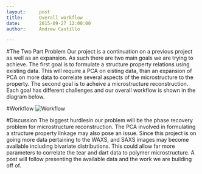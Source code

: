 ```yaml
---
layout:     post
title:      Overall workflow
date:       2015-09-27 12:00:00
author:     Andrew Castillo

---
```

<!-- Start Writing Below in Markdown -->


#The Two Part Problem
Our project is a continuation on a previous project as well as an expansion. As such there are two main goals we are trying to achieve.
The first goal is to formulate a structure property relations using existing data. This will require a PCA on eisting data, than an expansion of PCA on more data
to correlate several aspects of the microstructure to the property. The second goal is to acheive a microstructure reconstruction. Each goal has different challenges and our 
overall workflow is shown in the diagram below.


#Workflow
![Workflow](https://41.media.tumblr.com/cae1e43c9a2a1342214e2e82bfdb3a13/tumblr_nvdzv7qxj51rlqsr4o1_1280.jpg) 

#Discussion 
The biggest hurdlesin our problem will be the phase recovery problem for microstructure reconstruction. The PCA involved in formulating a structure property linkage may also
pose an issue. Since this project is on going more data pertaining to the WAXS, and SAXS images may become available including bivariate distributions. This could allow far more parameters to 
correlate the tear and dart data to polymer microstructure. A post will follow presenting the available data and the work we are building off of.
